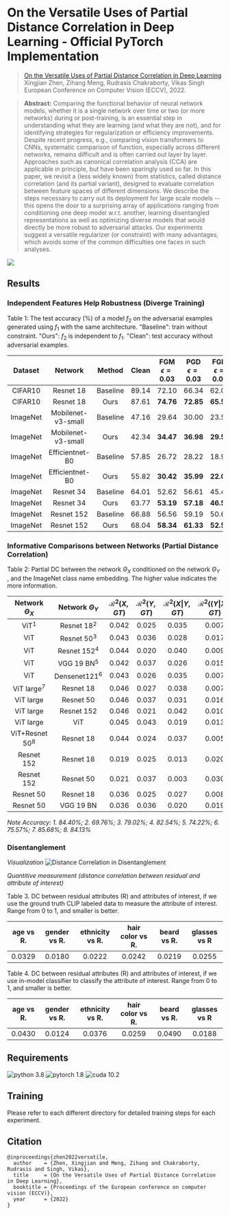# On the Versatile Uses of Partial Distance Correlation in Deep Learning - Official PyTorch Implementation
> [On the Versatile Uses of Partial Distance Correlation in Deep Learning](https://arxiv.org/abs/2207.09684)  
> Xingjian Zhen, Zihang Meng, Rudrasis Chakraborty, Vikas Singh 
> European Conference on Computer Vision (ECCV), 2022.

> **Abstract:** Comparing the functional behavior of neural network models, whether it is a single network over time or two (or more networks) during or post-training, is an essential step in understanding what they are learning (and what they are not), and for identifying strategies for regularization or efficiency improvements. Despite recent progress, e.g., comparing vision transformers to CNNs, systematic comparison of function, especially across different networks, remains difficult and is often carried out layer by layer. Approaches such as canonical correlation analysis (CCA) are applicable in principle, but have been sparingly used so far. In this paper, we revisit a (less widely known) from statistics, called distance correlation (and its partial variant), designed to evaluate correlation between feature spaces of different dimensions. We describe the steps necessary to carry out its deployment for large scale models -- this opens the door to a surprising array of applications ranging from conditioning one deep model w.r.t. another, learning disentangled representations as well as optimizing diverse models that would directly be more robust to adversarial attacks. Our experiments suggest a versatile regularizer (or constraint) with many advantages, which avoids some of the common difficulties one faces in such analyses. 

<a href="https://arxiv.org/abs/2207.09684" target="_blank"><img src="https://img.shields.io/badge/arXiv-2207.09684-b31b1b.svg"></a>


## Results

### Independent Features Help Robustness (Diverge Training)

Table 1: The test accuracy (%) of a model $f_2$ on the adversarial examples generated using $f_1$ with the same architecture. "Baseline": train without constraint. "Ours": $f_2$ is independent to $f_1$. "Clean": test accuracy without adversarial examples.

| Dataset | Network | Method | Clean | FGM $\epsilon=0.03$ | PGD $\epsilon=0.03$ | FGM $\epsilon=0.05$ | PGD $\epsilon=0.05$ | FGM $\epsilon=0.10$ | PGD $\epsilon=0.10$ |
|:---:|:---:|:---:|:---:|:---:|:---:|:---:|:---:|:---:|:---:|
| CIFAR10 | Resnet 18 | Baseline | 89.14 | 72.10 | 66.34 | 62.00 | 49.42 | 48.23 | 27.41 |
| CIFAR10 | Resnet 18 | Ours     | 87.61 | **74.76** | **72.85** | **65.56** | **59.33** | **50.24** | **36.11** |
| ImageNet |  Mobilenet-v3-small |  Baseline  | 47.16    | 29.64     | 30.00    | 23.52       | 24.81      | 13.90  | 17.15 |
| ImageNet |  Mobilenet-v3-small |  Ours  | 42.34     | **34.47**     | **36.98**    | **29.53**       | **33.77**   | **19.53** | **28.04** |
| ImageNet | Efficientnet-B0 |  Baseline | 57.85  | 26.72  | 28.22  | 18.96 | 19.45 | 12.04 | 11.17 |
| ImageNet | Efficientnet-B0 |  Ours  | 55.82   | **30.42**   | **35.99**  | **22.05** | **27.56** | **14.16** | **17.62** |
| ImageNet |  Resnet 34 |  Baseline  | 64.01     | 52.62     | 56.61    | 45.45       | 51.11       | 33.75 | 41.70 |
| ImageNet |  Resnet 34 |  Ours  | 63.77     | **53.19**     | **57.18**   | **46.50**   | **52.28**   | **35.00** | **43.35** |
| ImageNet | Resnet 152 |  Baseline  | 66.88  | 56.56     | 59.19    | 50.61       | 53.49     | 40.50 | 44.49 |
| ImageNet | Resnet 152 |  Ours  | 68.04  | **58.34**    | **61.33**    | **52.59**      | **56.05**    | **42.61** | **47.17** |



### Informative Comparisons between Networks (Partial Distance Correlation)

Table 2: Partial DC between the network $\Theta_X$ conditioned on the network $\Theta_Y$ , and the ImageNet class name embedding. The higher value indicates the more information.

| Network $\Theta_X$ |  Network $\Theta_Y$ | $\mathcal{R}^2(X, GT)$ | $\mathcal{R}^2(Y, GT)$ | $\mathcal{R}^2(X\|Y, GT)$ | $\mathcal{R}^2((Y\|X), GT)$ |
|:---:|:---:|:---:|:---:|:---:|:---:|
| ViT$^1$     |  Resnet 18$^2$   |  0.042     |  0.025    |  0.035       |  0.007 |
| ViT         |  Resnet 50$^3$   |  0.043     |  0.036    |  0.028       |  0.017 |
| ViT         |  Resnet 152$^4$  |  0.044     |  0.020    |  0.040       |  0.009 |
| ViT         |  VGG 19 BN$^5$  |  0.042     |  0.037    |  0.026       |  0.015 |
| ViT         |  Densenet121$^6$ |  0.043     |  0.026    |  0.035       |  0.007 |
| ViT large$^7$   |  Resnet 18   |  0.046     |  0.027    |  0.038       |  0.007 |
| ViT large   |  Resnet 50   |  0.046     |  0.037    |  0.031       |  0.016 |
| ViT large   |  Resnet 152  |  0.046     |  0.021    |  0.042       |  0.010 |
| ViT large   |  ViT         |  0.045     |  0.043    |  0.019       |  0.013 |
| ViT+Resnet 50$^8$ |  Resnet 18  |  0.044     |  0.024    |  0.037       |  0.005 |
| Resnet 152  |  Resnet 18   |  0.019     |  0.025    |  0.013       |  0.020 |
| Resnet 152  |  Resnet 50   |  0.021     |  0.037    |  0.003       |  0.030 |
| Resnet 50   |  Resnet 18   |  0.036     |  0.025    |  0.027       |  0.008 |
| Resnet 50   |  VGG 19 BN   |  0.036     |  0.036    |  0.020       |  0.019| 

*Note Accuracy: 1. 84.40%; 2. 69.76%; 3. 79.02%; 4. 82.54%; 5. 74.22%; 6. 75.57%; 7. 85.68%; 8. 84.13%*



### Disentanglement

*Visualization*
![Distance Correlation in Disentanglement](Disentanglement/result/Disentanglement_result.png)

*Quantitive measurement (distance correlation between residual and attribute of interest)*

Table 3. DC between residual attributes (R) and attributes of interest, if we use the ground truth CLIP labeled data to measure the attribute of interest. Range from 0 to 1, and smaller is better.

| age vs R. | gender vs R. | ethnicity vs R. | hair color vs R. | beard vs R. | glasses vs R |
|:---:|:---:|:---:|:---:|:---:|:---:|
| 0.0329 | 0.0180 | 0.0222 | 0.0242 | 0.0219 | 0.0255 |

Table 4. DC between residual attributes (R) and attributes of interest, if we use in-model classifier to classify the attribute of interest. Range from 0 to 1, and smaller is better.

| age vs R. | gender vs R. | ethnicity vs R. | hair color vs R. | beard vs R. | glasses vs R |
|:---:|:---:|:---:|:---:|:---:|:---:|
| 0.0430 | 0.0124 | 0.0376 | 0.0259 | 0.0490 | 0.0188 |

## Requirements
![python 3.8](https://img.shields.io/badge/python-3.8-blue.svg)
![pytorch 1.8](https://img.shields.io/badge/pytorch-1.8-orange.svg)
![cuda 10.2](https://img.shields.io/badge/cuda-10.2-green.svg)


## Training
Please refer to each different directory for detailed training steps for each experiment.

## Citation
```
@inproceedings{zhen2022versatile,
  author    = {Zhen, Xingjian and Meng, Zihang and Chakraborty, Rudrasis and Singh, Vikas},
  title     = {On the Versatile Uses of Partial Distance Correlation in Deep Learning},
  booktitle = {Proceedings of the European conference on computer vision (ECCV)},
  year      = {2022}
}
```

